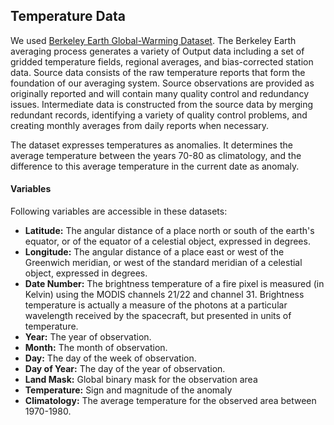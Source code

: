 ## Temperature Data

We used [Berkeley Earth Global-Warming Dataset](http://berkeleyearth.org/data/). 
The Berkeley Earth averaging process generates a variety of Output data including a set of gridded temperature fields, regional averages, and bias-corrected station data. Source data consists of the raw temperature reports that form the foundation of our averaging system. Source observations are provided as originally reported and will contain many quality control and redundancy issues. Intermediate data is constructed from the source data by merging redundant records, identifying a variety of quality control problems, and creating monthly averages from daily reports when necessary.

The dataset expresses temperatures as anomalies. It determines the average temperature between the years 70-80 as climatology, and the difference to this average temperature in the current date as anomaly.

#### Variables
Following variables are accessible in these datasets:
- **Latitude:** The angular distance of a place north or south of the earth's equator, or of the equator of a celestial object, expressed in degrees.
- **Longitude:** The angular distance of a place east or west of the Greenwich meridian, or west of the standard meridian of a celestial object, expressed in degrees.
- **Date Number:** The brightness temperature of a fire pixel is measured (in Kelvin) using the MODIS channels 21/22 and channel 31. Brightness temperature is actually a measure of the photons at a particular wavelength received by the spacecraft, but presented in units of temperature.
- **Year:** The year of observation.
- **Month:** The month of observation.
- **Day:** The day of the week of observation.
- **Day of Year:** The day of the year of observation.
- **Land Mask:** Global binary mask for the observation area
- **Temperature:** Sign and magnitude of the anomaly
- **Climatology:** The average temperature for the observed area between 1970-1980.